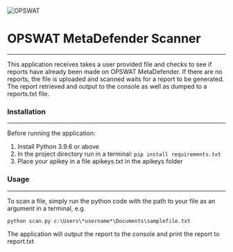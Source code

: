 ![OPSWAT](https://id.opswat.com/static/media/logo.8d40c232.svg)

# OPSWAT MetaDefender Scanner

---

This application receives takes a user provided file and checks to see if reports have already been made on OPSWAT MetaDefender. If there are no reports, the file is uploaded and scanned waits for a report to be generated. The report retrieved and output to the console as well as dumped to a reports.txt file.

### Installation

---

Before running the application:

1. Install Python 3.9.6 or above
2. In the project directory run in a terminal:
   `pip install requirements.txt`
3. Place your apikey in a file apikeys.txt in the apikeys folder

### Usage

---

To scan a file, simply run the python code with the path to your file as an argument in a terminal, e.g.

`python scan.py c:\Users\*username*\Documents\samplefile.txt`

The application will output the report to the console and print the report to report.txt
